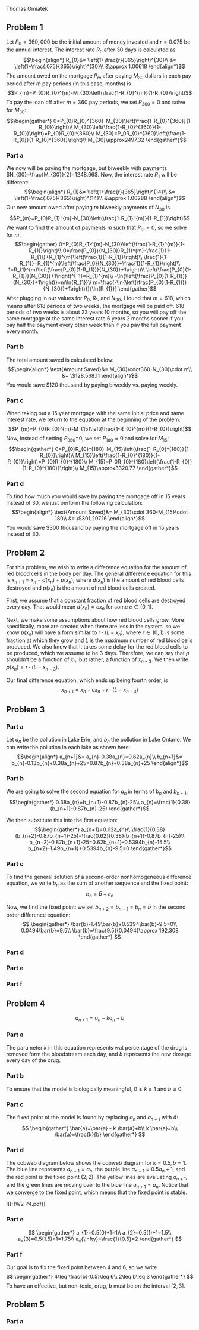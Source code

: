 Thomas Omiatek

## Problem 1

Let $P_0=360,000$ be the initial amount of money invested and $r=0.075$ be the annual interest. The interest rate $R_{0}$ after 30 days is calculated as 
$$\begin{align*}
R_{0}&= \left(1+\frac{r}{365}\right)^{30}\\
&= \left(1+\frac{.075}{365}\right)^{30}\\
&\approx 1.00618
\end{align*}$$
The amount owed on the mortgage $P_{m}$ after paying $M_{30}$ dollars in each pay period after $m$ pay periods (in this case, months) is 
$$P_{m}=P_{0}R_{0}^{m}-M_{30}\left(\frac{1-R_{0}^{m}}{1-R_{0}}\right)$$
To pay the loan off after $m=360$ pay periods, we set $P_{360}=0$ and solve for $M_{30}$:
$$\begin{gather*}
	0=P_{0}R_{0}^{360}-M_{30}\left(\frac{1-R_{0}^{360}}{1-R_{0}}\right)\\
	M_{30}\left(\frac{1-R_{0}^{360}}{1-R_{0}}\right)=P_{0}R_{0}^{360}\\
	M_{30}=P_0R_{0}^{360}\left(\frac{1-R_{0}}{1-R_{0}^{360}}\right)\\
	M_{30}\approx2497.32
\end{gather*}$$
### Part a

We now will be paying the mortgage, but biweekly with payments $N_{30}=\frac{M_{30}}{2}=1248.66$. Now, the interest rate $R_{1}$ will be different: 
$$\begin{align*}
R_{1}&= \left(1+\frac{r}{365}\right)^{14}\\
&= \left(1+\frac{.075}{365}\right)^{14}\\
&\approx 1.00288
\end{align*}$$
Our new amount owed after paying $m$ biweekly payments of $N_{30}$ is 
$$P_{m}=P_{0}R_{1}^{m}-N_{30}\left(\frac{1-R_{1}^{m}}{1-R_{1}}\right)$$
We want to find the amount of payments $m$ such that $P_{m}=0$, so we solve for $m$: 
$$\begin{gather}
0=P_{0}R_{1}^{m}-N_{30}\left(\frac{1-R_{1}^{m}}{1-R_{1}}\right)\\
0=\frac{P_{0}}{N_{30}}R_{1}^{m}-\frac{1}{1-R_{1}}+R_{1}^{m}\left(\frac{1}{1-R_{1}}\right)\\
\frac{1}{1-R_{1}}=R_{1}^{m}\left(\frac{P_0}{N_{30}}+\frac{1}{1-R_{1}}\right)\\
1=R_{1}^{m}\left(\frac{P_{0}(1-R_{1})}{N_{30}}+1\right)\\
\left(\frac{P_{0}(1-R_{1})}{N_{30}}+1\right)^{-1}=R_{1}^{m}\\
-\ln{\left(\frac{P_{0}(1-R_{1})}{N_{30}}+1\right)}=m\ln{R_{1}}\\
m=\frac{-\ln{\left(\frac{P_{0}(1-R_{1})}{N_{30}}+1\right)}}{\ln{R_{1}}}
\end{gather}$$
After plugging in our values for $P_{0}$, $R_{1}$, and $N_{30}$, I found that $m=618$, which means after 618 periods of two weeks, the mortgage will be paid off. 618 periods of two weeks is about 23 years 10 months, so you will pay off the same mortgage at the same interest rate 6 years 2 months sooner if you pay half the payment every other week than if you pay the full payment every month.
### Part b

The total amount saved is calculated below:
$$\begin{align*}
\text{Amount Saved}&= M_{30}\cdot360-N_{30}\cdot m\\
&= \$128,568.11
\end{align*}$$
You would save $120 thousand by paying biweekly vs. paying weekly.
### Part c

When taking out a 15 year mortgage with the same initial price and same interest rate, we return to the equation at the beginning of the problem: 
$$P_{m}=P_{0}R_{0}^{m}-M_{15}\left(\frac{1-R_{0}^{m}}{1-R_{0}}\right)$$
Now, instead of setting $P_{360}$=0, we set $P_{180}=0$ and solve for $M_{15}$:
$$\begin{gather*}
	0=P_{0}R_{0}^{180}-M_{15}\left(\frac{1-R_{0}^{180}}{1-R_{0}}\right)\\
	M_{15}\left(\frac{1-R_{0}^{180}}{1-R_{0}}\right)=P_{0}R_{0}^{180}\\
	M_{15}=P_0R_{0}^{180}\left(\frac{1-R_{0}}{1-R_{0}^{180}}\right)\\
	M_{15}\approx3320.77
\end{gather*}$$
### Part d

To find how much you would save by paying the mortgage off in 15 years instead of 30, we just perform the following calculation:
$$\begin{align*}
\text{Amount Saved}&= M_{30}\cdot 360-M_{15}\cdot 180\\
&= \$301,297.16
\end{align*}$$
You would save $300 thousand by paying the mortgage off in 15 years instead of 30. 

## Problem 2

For this problem, we wish to write a difference equation for the amount of red blood cells in the body per day. The general difference equation for this is $x_{n+1}=x_{n}-d(x_{n})+p(x_{n})$, where $d(x_{n})$ is the amount of red blood cells destroyed and $p(x_{n})$ is the amount of red blood cells created.

First, we assume that a constant fraction of red blood cells are destroyed every day. That would mean $d(x_{n}) = cx_{n}$ for some $c\in(0,1)$. 

Next, we make some assumptions about how red blood cells grow. More specifically, more are created when there are less in the system, so we know $p(x_n)$ will have a form similar to $r \cdot(L-x_{n})$, where $r\in(0,1)$ is some fraction at which they grow and $L$ is the maximum number of red blood cells produced. We also know that it takes some delay for the red blood cells to be produced, which we assume to be 3 days. Therefore, we can say that $p$ shouldn't be a function of $x_n$, but rather, a function of $x_{n-3}$. We then write $p(x_{n})=r \cdot(L-x_{n-3})$.

Our final difference equation, which ends up being fourth order, is 
$$x_{n+1}=x_{n}-cx_{n}+r \cdot(L-x_{n-3})$$

## Problem 3

### Part a

Let $a_n$ be the pollution in Lake Erie, and $b_n$ the pollution in Lake Ontario. We can write the pollution in each lake as shown here:
$$\begin{align*}
a_{n+1}&= a_{n}-0.38a_{n}=0.62a_{n}\\
b_{n+1}&= b_{n}-0.13b_{n}+0.38a_{n}+25=0.87b_{n}+0.38a_{n}+25
\end{align*}$$
### Part b

We are going to solve the second equation for $a_n$ in terms of $b_n$ and $b_{n+1}$:
$$\begin{gather*}
0.38a_{n}=b_{n+1}-0.87b_{n}-25\\
a_{n}=\frac{1}{0.38}(b_{n+1}-0.87b_{n}-25)
\end{gather*}$$

We then substitute this into the first equation:
$$\begin{gather*}
a_{n+1}=0.62a_{n}\\
\frac{1}{0.38}(b_{n+2}-0.87b_{n+1}-25)=\frac{0.62}{0.38}(b_{n+1}-0.87b_{n}-25)\\
b_{n+2}-0.87b_{n+1}-25=0.62b_{n+1}-0.5394b_{n}-15.5\\
b_{n+2}-1.49b_{n+1}+0.5394b_{n}-9.5=0
\end{gather*}$$
### Part c

To find the general solution of a second-order nonhomogeneous difference equation, we write $b_n$ as the sum of another sequence and the fixed point:
$$
b_{n}=\bar{b}+c_{n}
$$

Now, we find the fixed point: we set $b_{n+2}=b_{n+1}=b_{n}=\bar{b}$ in the second order difference equation:
$$
\begin{gather*}
\bar{b}-1.49\bar{b}+0.5394\bar{b}-9.5=0\\
0.0494\bar{b}=9.5\\
\bar{b}=\frac{9.5}{0.0494}\approx 192.308
\end{gather*}
$$
### Part d

### Part e

### Part f

## Problem 4

$$a_{n+1}=a_{n}-ka_{n}+b$$
### Part a

The parameter $k$ in this equation represents wat percentage of the drug is removed form the bloodstream each day, and $b$ represents the new dosage every day of the drug.

### Part b

To ensure that the model is biologically meaningful, $0\leq k\leq 1$ and $b \geq0$. 

### Part c

The fixed point of the model is found by replacing $a_{n}$ and $a_{n+1}$ with $\bar{a}$:
$$
\begin{gather*}
\bar{a}=\bar{a} - k \bar{a}+b\\
k \bar{a}=b\\
\bar{a}=\frac{k}{b}
\end{gather*}
$$

### Part d

The cobweb diagram below shows the cobweb diagram for $k=0.5, b=1$. The blue line represents $a_{n+1}=a_{n}$, the purple line $a_{n+1}=0.5a_{n}+1$, and the red point is the fixed point $(2,2)$. The yellow lines are evaluating $a_{n+1}$, and the green lines are moving over to the blue line $a_{n+1}=a_n$. Notice that we converge to the fixed point, which means that the fixed point is stable. 

![[HW2 P4.pdf]]

### Part e

$$
\begin{gather*}
a_{1}=0.5(0)+1=1\\
a_{2}=0.5(1)+1=1.5\\
a_{3}=0.5(1.5)+1=1.75\\
a_{\infty}=\frac{1}{0.5}=2
\end{gather*}
$$

### Part f

Our goal is to fix the fixed point between $4$ and $6$, so we write $$
\begin{gather*}
4\leq \frac{b}{0.5}\leq 6\\
2\leq b\leq 3
\end{gather*}
$$
To have an effective, but non-toxic, drug, $b$ must be on the interval $[2,3]$.

## Problem 5

### Part a

